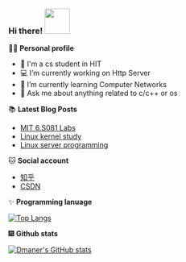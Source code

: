 ### Hi there! <img src="https://media.giphy.com/media/mGcNjsfWAjY5AEZNw6/giphy.gif" width="50">

👨‍🎓 **Personal profile**
- 🦉 I'm a cs student in HIT
- 💻 I’m currently working on Http Server
- 🤔 I’m currently learning Computer Networks
- 💬 Ask me about anything related to c/c++ or os

📚 **Latest Blog Posts**
<!-- BLOG-POST-LIST:START -->
- [MIT 6.S081 Labs](https://www.zhihu.com/column/c_1309193829527171072)
- [Linux kernel study](https://www.zhihu.com/column/c_1319764204341784576)
- [Linux server programming](https://zhuanlan.zhihu.com/p/335664246)
<!-- BLOG-POST-LIST:END -->

🐱 **Social account**
- [知乎](https://www.zhihu.com/people/lemonman-98)
- [CSDN](https://blog.csdn.net/qq_40358998?spm=1010.2135.3001.5113)

✨ **Programming lanuage**

[![Top Langs](https://github-readme-stats.vercel.app/api/top-langs/?username=dmaner&layout=compact&theme=ayu-mirage)](https://github.com/dmaner/github-readme-stats)

🎆 **Github stats**  

[![Dmaner's GitHub stats](https://github-readme-stats.vercel.app/api?username=dmaner&hide=prs,contribs&show_icons=true&theme=nord)](https://github.com/dmaner/github-readme-stats)
